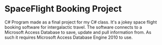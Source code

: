 # SpaceFlight Booking Project

C# Program made as a final project for my C# class. It's a jokey space flight booking software for intergalactic travel.
The software connects to a Microsoft Access Database to save, update and pull information from. As such it requires Microsoft Access Database Engine 2010 to use.
